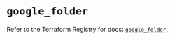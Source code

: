 # `google_folder`

Refer to the Terraform Registry for docs: [`google_folder`](https://registry.terraform.io/providers/hashicorp/google-beta/6.11.2/docs/resources/google_folder).
